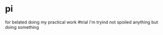 # pi
for belated doing my practical work
#trial
i'm tryind not spoiled anything
but doing something

